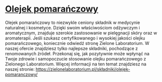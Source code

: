 # [Olejek pomarańczowy](https://zielonelaboratorium.pl/składniki/olejek-pomaranczowy/)

Olejek pomarańczowy to niezwykle ceniony składnik w medycynie naturalnej i kosmetyce. Dzięki swoim właściwościom odżywczym i aromatycznym, znajduje szerokie zastosowanie w pielęgnacji skóry oraz w aromaterapii. Jeśli szukasz certyfikowanego i wysokiej jakości olejku pomarańczowego, koniecznie odwiedź stronę Zielone Laboratorium. W naszej ofercie znajdziesz tylko najlepsze składniki, pochodzące z renomowanych źródeł. Przekonaj się, jak pozytywnie może wpłynąć na Twoje zdrowie i samopoczucie stosowanie olejku pomarańczowego z Zielonego Laboratorium. Więcej informacji na ten temat znajdziesz na naszej stronie: https://zielonelaboratorium.pl/składniki/olejek-pomaranczowy/